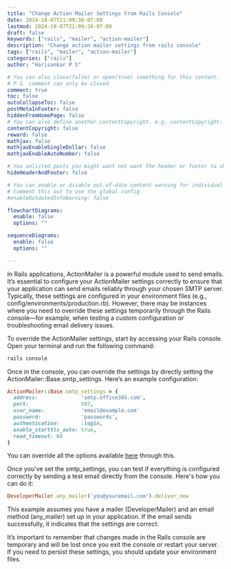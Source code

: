 ```yaml
---
title: "Change Action Mailer Settings From Rails Console"
date: 2024-10-07T21:09:36-07:00
lastmod: 2024-10-07T21:09:36-07:00
draft: false
keywords: ["rails", "mailer", "action-mailer"]
description: "Change action mailer settings from rails console"
tags: ["rails", "mailer", "action-mailer"]
categories: ["rails"]
author: "Harisankar P S"

# You can also close(false) or open(true) something for this content.
# P.S. comment can only be closed
comment: true
toc: false
autoCollapseToc: false
postMetaInFooter: false
hiddenFromHomePage: false
# You can also define another contentCopyright. e.g. contentCopyright: "This is another copyright."
contentCopyright: false
reward: false
mathjax: false
mathjaxEnableSingleDollar: false
mathjaxEnableAutoNumber: false

# You unlisted posts you might want not want the header or footer to show
hideHeaderAndFooter: false

# You can enable or disable out-of-date content warning for individual post.
# Comment this out to use the global config.
#enableOutdatedInfoWarning: false

flowchartDiagrams:
  enable: false
  options: ""

sequenceDiagrams:
  enable: false
  options: ""

---
```


In Rails applications, ActionMailer is a powerful module used to send emails. It’s essential to configure your ActionMailer settings correctly to ensure that your application can send emails reliably through your chosen SMTP server. Typically, these settings are configured in your environment files (e.g., config/environments/production.rb). However, there may be instances where you need to override these settings temporarily through the Rails console—for example, when testing a custom configuration or troubleshooting email delivery issues.

<!--more-->

To override the ActionMailer settings, start by accessing your Rails console. Open your terminal and run the following command:

```sh
rails console
```

Once in the console, you can override the settings by directly setting the ActionMailer::Base.smtp_settings. Here’s an example configuration:

```rb
ActionMailer::Base.smtp_settings = {
  address:              'smtp.office365.com',
  port:                 587,
  user_name:            'email@example.com'
  password:             'passwords',
  authentication:       :login,
  enable_starttls_auto: true,
  read_timeout: 60
}
```

You can override all the options available [here](https://guides.rubyonrails.org/action_mailer_basics.html#action-mailer-configuration:~:text=and%20Log4r%20loggers.-,smtp_settings,-Allows%20detailed%20configuration) through this.

Once you’ve set the smtp_settings, you can test if everything is configured correctly by sending a test email directly from the console. Here's how you can do it:

```rb
DeveloperMailer.any_mailer('you@youremail.com').deliver_now
```

This example assumes you have a mailer (DeveloperMailer) and an email method (any_mailer) set up in your application. If the email sends successfully, it indicates that the settings are correct.

It’s important to remember that changes made in the Rails console are temporary and will be lost once you exit the console or restart your server. If you need to persist these settings, you should update your environment files.

